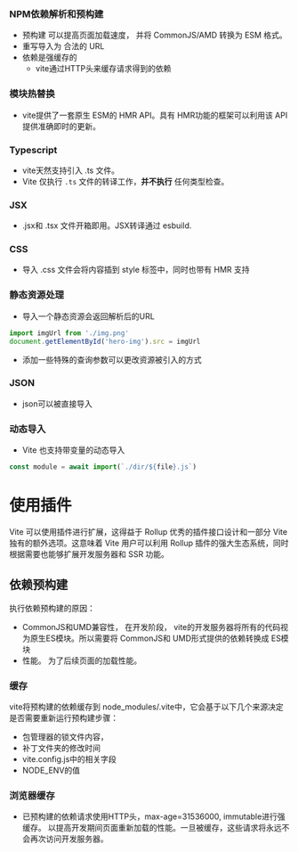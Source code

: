 ### NPM依赖解析和预构建
- 预构建 可以提高页面加载速度， 并将 CommonJS/AMD 转换为 ESM 格式。
- 重写导入为 合法的 URL
- 依赖是强缓存的
	- vite通过HTTP头来缓存请求得到的依赖

### 模块热替换
- vite提供了一套原生 ESM的  HMR API。具有 HMR功能的框架可以利用该 API 提供准确即时的更新。

### Typescript
- vite天然支持引入 .ts 文件。
- Vite 仅执行 `.ts` 文件的转译工作，**并不执行** 任何类型检查。

### JSX
- .jsx和 .tsx 文件开箱即用。JSX转译通过 esbuild.

### CSS
- 导入 .css 文件会将内容插到 style 标签中，同时也带有 HMR 支持

### 静态资源处理
- 导入一个静态资源会返回解析后的URL
```js
import imgUrl from './img.png'
document.getElementById('hero-img').src = imgUrl
```
- 添加一些特殊的查询参数可以更改资源被引入的方式

### JSON
- json可以被直接导入

### 动态导入
- Vite 也支持带变量的动态导入
```js
const module = await import(`./dir/${file}.js`)
```

# 使用插件[​](https://cn.vitejs.dev/guide/using-plugins.html#using-plugins)

Vite 可以使用插件进行扩展，这得益于 Rollup 优秀的插件接口设计和一部分 Vite 独有的额外选项。这意味着 Vite 用户可以利用 Rollup 插件的强大生态系统，同时根据需要也能够扩展开发服务器和 SSR 功能。



## 依赖预构建

执行依赖预构建的原因：
- CommonJS和UMD兼容性， 在开发阶段， vite的开发服务器将所有的代码视为原生ES模块。所以需要将 CommonJS和 UMD形式提供的依赖转换成 ES模块
- 性能。 为了后续页面的加载性能。

### 缓存

vite将预构建的依赖缓存到 node_modules/.vite中，它会基于以下几个来源决定是否需要重新运行预构建步骤：
- 包管理器的锁文件内容，
- 补丁文件夹的修改时间
- vite.config.js中的相关字段
- NODE_ENV的值

### 浏览器缓存
- 已预构建的依赖请求使用HTTP头，max-age=31536000, immutable进行强缓存。 以提高开发期间页面重新加载的性能。一旦被缓存，这些请求将永远不会再次访问开发服务器。

